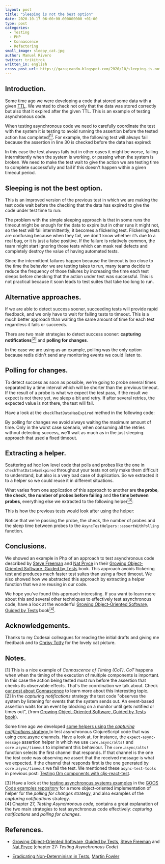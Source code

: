 ```yaml
---
layout: post
title: "Sleeping is not the best option"
date: 2020-10-17 06:00:00.000000000 +01:00
type: post
categories:
  - Testing
  - PHP
  - Connascence 
  - Refactoring
small_image: sleepy_cat.jpg
author: Manuel Rivero
twitter: trikitrok
written_in: english
cross_post_url: https://garajeando.blogspot.com/2020/10/sleeping-is-not-best-option.html
---
```


<h2>Introduction. </h2>

Some time ago we were developing a code that stored some data with a given [TTL](https://en.wikipedia.org/wiki/Time_to_live). We wanted to check not only that the data was stored correctly but also that it expired after the given TTL. This is an example of testing asynchronous code.

When testing asynchronous code we need to carefully coordinate the test with the system it is testing to avoid running the assertion before the tested action has completed<a href="#nota1"><sup>[1]</sup></a>. For example, the following test will always fail because the assertion in line 30 is checked before the data has expired:

<script src="https://gist.github.com/trikitrok/9643d3e99e9ed3ef362cfab3055c4be6.js"></script>

In this case the test always fails but in other cases it might be worse, failing intermittently when the system is working, or passing when the system is broken. We need to make the test wait to give the action we are testing time to complete successfully and fail if this doesn't happen within a given timeout period.

<h2>Sleeping is not the best option.</h2>
This is an improved version of the previous test in which we are making the test code wait before the checking that the data has expired to give the code under test time to run:

<script src="https://gist.github.com/trikitrok/22abb9f0148f94f50081a9672d3b50ea.js"></script>

The problem with the simple sleeping approach is that in some runs the timeout might be enough for the data to expire but in other runs it might not, so the test will fail intermittently; it becomes a flickering test. Flickering tests are confusing because when they fail, we don't know whether it’s due to a real bug, or it is just a false positive. If the failure is relatively common, the team might start ignoring those tests which can mask real defects and completely destroy the value of having automated tests.

Since the intermittent failures happen because the timeout is too close to the time the behavior we are testing takes to run, many teams decide to reduce the frequency of those failures by increasing the time each test sleeps before checking that the action under test was successful. This is not practical because it soon leads to test suites that take too long to run.

<h2>Alternative approaches. </h2>

If we are able to detect success sooner, succeeding tests will provide rapid feedback, and we only have to wait for failing tests to timeout. This is a much better approach than waiting the same amount of time for each test regardless it fails or succeeds.

There are two main strategies to detect success sooner: **capturing notifications**<a href="#nota2"><sup>[2]</sup></a> and **polling for changes**.

In the case we are using as an example, polling was the only option because redis didn't send any monitoring events we could listen to.

<h2>Polling for changes. </h2>
To detect success as soon as possible, we're going to probe several times separated by a time interval which will be shorter than the previous timeout. If the result of a probe is what we expect the test pass, if the result we expect is not there yet, we sleep a bit and retry. If after several retries, the expected value is not there, the test will fail.

Have a look at the `checkThatDataHasExpired` method in the following code:

<script src="https://gist.github.com/trikitrok/0c9316696bedea68ccfd60dc00039bff.js"></script>

By polling for changes we avoid always waiting the maximum amount of time. Only in the worst case scenario, when consuming all the retries without detecting success, we'll wait as much as in the just sleeping approach that used a fixed timeout.

<h2>Extracting a helper.</h2>

Scattering ad hoc low level code that polls and probes like the one in `checkThatDataHasExpired` throughout your tests not only make them difficult to understand, but also is a very bad case of duplication. So we extracted it to a helper so we could reuse it in different situations.

What varies from one application of this approach to another are **the probe**, **the check**, **the number of probes before failing** and **the time between probes**, everything else we extracted to the following helper<a href="#nota3"><sup>[3]</sup></a>:

<script src="https://gist.github.com/trikitrok/688b3f850ab4459dbdcba06170f4e34a.js"></script>

This is how the previous tests would look after using the helper:

<script src="https://gist.github.com/trikitrok/ffef6ac252fc819b0a65cd49d189222b.js"></script>

Notice that we're passing the probe, the check, the number of probes and the sleep time between probes to the `AsyncTestHelpers::assertWithPolling` function.

<h2>Conclusions.</h2>

We showed an example in Php of an approach to test asynchronous code described by [Steve Freeman](https://www.higherorderlogic.com/) and [Nat Pryce](http://www.natpryce.com/) in their [Growing Object-Oriented Software, Guided by Tests](https://www.goodreads.com/book/show/4268826-growing-object-oriented-software-guided-by-tests) book. This approach avoids flickering test and produces much faster test suites than using a fixed timeout. We also showed how we abstracted this approach by extracting a helper function that we are reusing in our code. 

We hope you've found this approach interesting. If you want to learn more about this and several other techniques to effectively test asynchronous code, have a look at the wonderful [Growing Object-Oriented Software, Guided by Tests](https://www.goodreads.com/book/show/4268826-growing-object-oriented-software-guided-by-tests) book<a href="#nota4"><sup>[4]</sup></a>.

<h2>Acknowledgements.</h2>

Thanks to my Codesai colleagues for reading the initial drafts and giving me feedback and to [Chrisy Totty](https://www.pexels.com/@tottster) for the lovely cat picture.

<h2>Notes.</h2>

<div class="foot-note">
  <a name="nota1"></a> [1] This is a nice example of <i>Connascence of Timing (CoT)</i>. <i>CoT</i> happens when when the timing of the execution of multiple components is important. In this case the action being tested must run before the assertion that checks its observable effects. That's the coordination we talk about. Check <a href="https://codesai.com/2017/01/about-connascence">our post about Connascence</a> to learn more about this interesting topic.
</div>

<div class="foot-note">
  <a name="nota2"></a> [2] In the <i>capturing notifications</i> strategy the test code "observes the system by listening for events that the system sends out. An event-based assertion waits for an event by blocking on a monitor until gets notified or times out", (from <a href="https://www.goodreads.com/book/show/4268826-growing-object-oriented-software-guided-by-tests">Growing Object-Oriented Software, Guided by Tests book</a>).<br> 

  Some time ago we developed <a href="https://gist.github.com/trikitrok/a39f5fbec6ab0ee0c6f8db68e87a552c#file-async-test-tools-cljs">some helpers using the <i>capturing notifications</i> strategy </a>to test asynchronous ClojureScript code that was using <a href="https://github.com/clojure/core.async">core.async</a> channels. Have a look at, for instance, the <code class="highlighter-rouge">expect-async-message</code> assertion helper in which we use <code class="highlighter-rouge">core.async/alts!</code> and <code class="highlighter-rouge">core.async/timeout</code> to implement this behaviour. The <code class="highlighter-rouge">core.async/alts!</code> function selects the first channel that responds. If that channel is the one the test code was observing we assert that the received message is what we expected. If the channel that responds first is the one generated by <code class="highlighter-rouge">core.async/timeout</code> we fail the test. We mentioned these <code class="highlighter-rouge">async-test-tools</code> in previous post: <a href="https://codesai.com/2017/06/testing-om-components">Testing Om components with cljs-react-test</a>.
</div>

<div class="foot-note">
  <a name="nota3"></a> [3] Have a look at the <a href="https://github.com/npryce/goos-code-examples/tree/master/testing-asynchronous-systems">testing asynchronous systems examples</a> in the <a href="https://github.com/npryce/goos-code-examples">GOOS Code examples repository</a> for a more object-oriented implementation of helper for the <i>polling for changes</i> strategy, and also examples of the <i>capturing notifications</i> strategy.
</div>

<div class="foot-note">
  <a name="nota4"></a> [4] Chapter 27, <i>Testing Asynchronous code</i>, contains a great explanation of the two main strategies to test asynchronous code effectively: <i>capturing notifications</i> and <i>polling for changes</i>.
</div>


<h2>References.</h2>

* [Growing Object-Oriented Software, Guided by Tests](https://www.goodreads.com/book/show/4268826-growing-object-oriented-software-guided-by-tests), [Steve Freeman](https://www.higherorderlogic.com/) and [Nat Pryce](http://www.natpryce.com/) (chapter 27: <i>Testing Asynchronous Code</i>)

* [Eradicating Non-Determinism in Tests](https://martinfowler.com/articles/nonDeterminism.html#footnote-useful-nondeterminism), [Martin Fowler](https://martinfowler.com/)

